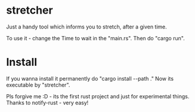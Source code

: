 # stretcher
Just a handy tool which informs you to stretch, after a given time.

To use it - change the Time to wait in the "main.rs".
Then do "cargo run".

# Install
If you wanna install it permanently do "cargo install --path ."
Now its executable by "stretcher".


Pls forgive me :D - its the first rust project and just for experimental things.
Thanks to notify-rust - very easy!
